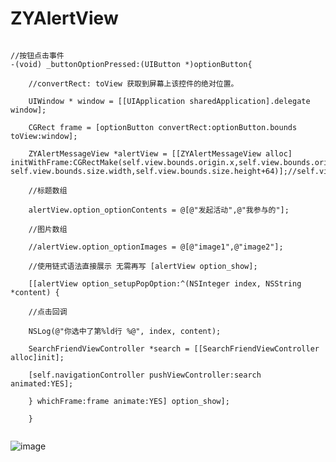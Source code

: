 # ZYAlertView
<pre><code>
//按钮点击事件
-(void) _buttonOptionPressed:(UIButton *)optionButton{<br />
	//convertRect: toView 获取到屏幕上该控件的绝对位置。<br />
	UIWindow * window = [[UIApplication sharedApplication].delegate window]; <br />
	CGRect frame = [optionButton convertRect:optionButton.bounds toView:window];<br />
	ZYAlertMessageView *alertView = [[ZYAlertMessageView alloc] initWithFrame:CGRectMake(self.view.bounds.origin.x,self.view.bounds.origin.y, self.view.bounds.size.width,self.view.bounds.size.height+64)];//self.view.bounds<br />
	//标题数组<br />
	alertView.option_optionContents = @[@"发起活动",@"我参与的"];<br />
	//图片数组<br />
	//alertView.option_optionImages = @[@"image1",@"image2"];<br />
	//使用链式语法直接展示 无需再写 [alertView option_show];<br />
	[[alertView option_setupPopOption:^(NSInteger index, NSString *content) {<br />
	//点击回调<br />
	NSLog(@"你选中了第%ld行 %@", index, content);<br />
	SearchFriendViewController *search = [[SearchFriendViewController 	alloc]init];<br />
	[self.navigationController pushViewController:search animated:YES];<br />
	} whichFrame:frame animate:YES] option_show];<br />
	}<br />
</code></pre>

![image](images/D4FA56CF34CF8C71280A2F8083FED417.png)
